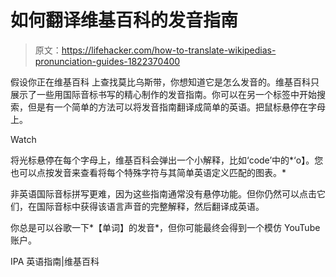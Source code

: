 # 如何翻译维基百科的发音指南

> 原文：<https://lifehacker.com/how-to-translate-wikipedias-pronunciation-guides-1822370400>

假设你正在维基百科 上查找莫比乌斯带，你想知道它是怎么发音的。维基百科只展示了一些用国际音标书写的精心制作的发音指南。你可以在另一个标签中开始搜索，但是有一个简单的方法可以将发音指南翻译成简单的英语。把鼠标悬停在字母上。

Watch

将光标悬停在每个字母上，维基百科会弹出一个小解释，比如‘code’中的*‘o】。您也可以点按发音来查看将每个特殊字符与其简单英语定义匹配的图表。*

非英语国际音标拼写更难，因为这些指南通常没有悬停功能。但你仍然可以点击它们，在国际音标中获得该语言声音的完整解释，然后翻译成英语。

你总是可以谷歌一下*【单词】的发音*，但你可能最终会得到一个模仿 YouTube 账户。

IPA 英语指南|维基百科